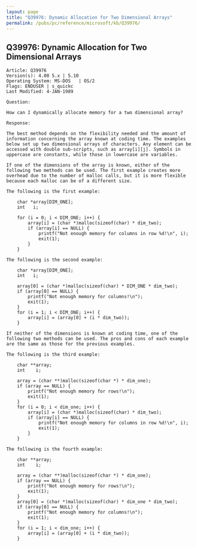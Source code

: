 ```yaml
---
layout: page
title: "Q39976: Dynamic Allocation for Two Dimensional Arrays"
permalink: /pubs/pc/reference/microsoft/kb/Q39976/
---
```


## Q39976: Dynamic Allocation for Two Dimensional Arrays

	Article: Q39976
	Version(s): 4.00 5.x | 5.10
	Operating System: MS-DOS   | OS/2
	Flags: ENDUSER | s_quickc
	Last Modified: 4-JAN-1989
	
	Question:
	
	How can I dynamically allocate memory for a two dimensional array?
	
	Response:
	
	The best method depends on the flexibility needed and the amount of
	information concerning the array known at coding time. The examples
	below set up two dimensional arrays of characters. Any element can be
	accessed with double sub-scripts, such as array[i][j]. Symbols in
	uppercase are constants, while those in lowercase are variables.
	
	If one of the dimensions of the array is known, either of the
	following two methods can be used. The first example creates more
	overhead due to the number of malloc calls, but it is more flexible
	because each malloc can be of a different size.
	
	The following is the first example:
	
	    char *array[DIM_ONE];
	    int   i;
	
	    for (i = 0; i < DIM_ONE; i++) {
	        array[i] = (char *)malloc(sizeof(char) * dim_two);
	        if (array[i] == NULL) {
	            printf("Not enough memory for columns in row %d!\n", i);
	            exit(1);
	        }
	    }
	
	The following is the second example:
	
	    char *array[DIM_ONE];
	    int   i;
	
	    array[0] = (char *)malloc(sizeof(char) * DIM_ONE * dim_two);
	    if (array[0] == NULL) {
	        printf("Not enough memory for columns!\n");
	        exit(1);
	    }
	    for (i = 1; i < DIM_ONE; i++) {
	        array[i] = (array[0] + (i * dim_two));
	    }
	
	If neither of the dimensions is known at coding time, one of the
	following two methods can be used. The pros and cons of each example
	are the same as those for the previous examples.
	
	The following is the third example:
	
	    char **array;
	    int    i;
	
	    array = (char **)malloc(sizeof(char *) * dim_one);
	    if (array == NULL) {
	        printf("Not enough memory for rows!\n");
	        exit(1);
	    }
	    for (i = 0; i < dim_one; i++) {
	        array[i] = (char *)malloc(sizeof(char) * dim_two);
	        if (array[i] == NULL) {
	            printf("Not enough memory for columns in row %d!\n", i);
	            exit(1);
	        }
	    }
	
	The following is the fourth example:
	
	    char **array;
	    int    i;
	
	    array = (char **)malloc(sizeof(char *) * dim_one);
	    if (array == NULL) {
	        printf("Not enough memory for rows!\n");
	        exit(1);
	    }
	    array[0] = (char *)malloc(sizeof(char) * dim_one * dim_two);
	    if (array[0] == NULL) {
	        printf("Not enough memory for columns!\n");
	        exit(1);
	    }
	    for (i = 1; i < dim_one; i++) {
	        array[i] = (array[0] + (i * dim_two));
	    }
